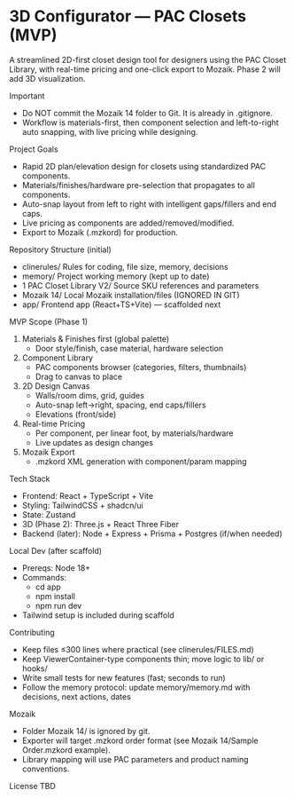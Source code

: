 # 3D Configurator — PAC Closets (MVP)

A streamlined 2D-first closet design tool for designers using the PAC Closet Library, with real-time pricing and one-click export to Mozaik. Phase 2 will add 3D visualization.

Important
- Do NOT commit the Mozaik 14 folder to Git. It is already in .gitignore.
- Workflow is materials-first, then component selection and left-to-right auto snapping, with live pricing while designing.

Project Goals
- Rapid 2D plan/elevation design for closets using standardized PAC components.
- Materials/finishes/hardware pre-selection that propagates to all components.
- Auto-snap layout from left to right with intelligent gaps/fillers and end caps.
- Live pricing as components are added/removed/modified.
- Export to Mozaik (.mzkord) for production.

Repository Structure (initial)
- clinerules/         Rules for coding, file size, memory, decisions
- memory/             Project working memory (kept up to date)
- 1 PAC Closet Library V2/  Source SKU references and parameters
- Mozaik 14/          Local Mozaik installation/files (IGNORED IN GIT)
- app/                Frontend app (React+TS+Vite) — scaffolded next

MVP Scope (Phase 1)
1) Materials & Finishes first (global palette)
   - Door style/finish, case material, hardware selection
2) Component Library
   - PAC components browser (categories, filters, thumbnails)
   - Drag to canvas to place
3) 2D Design Canvas
   - Walls/room dims, grid, guides
   - Auto-snap left→right, spacing, end caps/fillers
   - Elevations (front/side)
4) Real-time Pricing
   - Per component, per linear foot, by materials/hardware
   - Live updates as design changes
5) Mozaik Export
   - .mzkord XML generation with component/param mapping

Tech Stack
- Frontend: React + TypeScript + Vite
- Styling: TailwindCSS + shadcn/ui
- State: Zustand
- 3D (Phase 2): Three.js + React Three Fiber
- Backend (later): Node + Express + Prisma + Postgres (if/when needed)

Local Dev (after scaffold)
- Prereqs: Node 18+
- Commands:
  - cd app
  - npm install
  - npm run dev
- Tailwind setup is included during scaffold

Contributing
- Keep files ≤300 lines where practical (see clinerules/FILES.md)
- Keep ViewerContainer-type components thin; move logic to lib/ or hooks/
- Write small tests for new features (fast; seconds to run)
- Follow the memory protocol: update memory/memory.md with decisions, next actions, dates

Mozaik
- Folder Mozaik 14/ is ignored by git.
- Exporter will target .mzkord order format (see Mozaik 14/Sample Order.mzkord example).
- Library mapping will use PAC parameters and product naming conventions.

License
TBD
